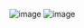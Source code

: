 ![image](https://user-images.githubusercontent.com/100119630/161427678-bc98a57c-85a0-4a1d-96b7-4b8539dc77ee.png)
![image](https://user-images.githubusercontent.com/100119630/161427702-38bff0b5-339b-4e5f-b224-c1c17ce58efe.png)
